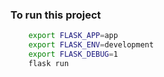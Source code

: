 ### To run  this project

```bash
    export FLASK_APP=app
    export FLASK_ENV=development
    export FLASK_DEBUG=1
    flask run
```